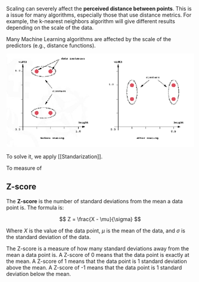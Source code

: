 Scaling can severely affect the **perceived distance between points**. This is a issue for many algorithms, especially those that use distance metrics. For example, the k-nearest neighbors algorithm will give different results depending on the scale of the data.
   
Many Machine Learning algorithms are affected by the scale of the predictors (e.g., distance functions).

![](../assets/Pasted%20image%2020230209224024.png)

To solve it, we apply [[Standarization]].

To measure of

## Z-score

The **Z-score** is the number of standard deviations from the mean a data point is. The formula is:

$$ Z = \frac{X - \mu}{\sigma} $$

Where $X$ is the value of the data point, $\mu$ is the mean of the data, and $\sigma$ is the standard deviation of the data.

The Z-score is a measure of how many standard deviations away from the mean a data point is. A Z-score of 0 means that the data point is exactly at the mean. A Z-score of 1 means that the data point is 1 standard deviation above the mean. A Z-score of -1 means that the data point is 1 standard deviation below the mean.
